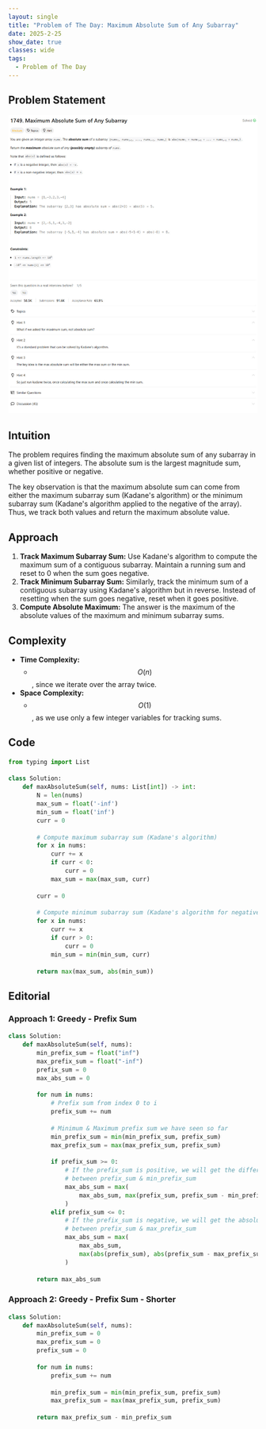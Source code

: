 ```yaml
---
layout: single
title: "Problem of The Day: Maximum Absolute Sum of Any Subarray"
date: 2025-2-25
show_date: true
classes: wide
tags:
  - Problem of The Day
---
```


## Problem Statement

![problem](/assets/images/2025-02-25_19-27-02-problem-1749.jpg)

## Intuition

The problem requires finding the maximum absolute sum of any subarray in a given list of integers. The absolute sum is the largest magnitude sum, whether positive or negative.

The key observation is that the maximum absolute sum can come from either the maximum subarray sum (Kadane's algorithm) or the minimum subarray sum (Kadane's algorithm applied to the negative of the array). Thus, we track both values and return the maximum absolute value.

## Approach

1. **Track Maximum Subarray Sum:** Use Kadane's algorithm to compute the maximum sum of a contiguous subarray. Maintain a running sum and reset to 0 when the sum goes negative.
2. **Track Minimum Subarray Sum:** Similarly, track the minimum sum of a contiguous subarray using Kadane's algorithm but in reverse. Instead of resetting when the sum goes negative, reset when it goes positive.
3. **Compute Absolute Maximum:** The answer is the maximum of the absolute values of the maximum and minimum subarray sums.

## Complexity

- **Time Complexity:**
  - $$O(n)$$, since we iterate over the array twice.
- **Space Complexity:**
  - $$O(1)$$, as we use only a few integer variables for tracking sums.

## Code

```python
from typing import List

class Solution:
    def maxAbsoluteSum(self, nums: List[int]) -> int:
        N = len(nums)
        max_sum = float('-inf')
        min_sum = float('inf')
        curr = 0

        # Compute maximum subarray sum (Kadane's algorithm)
        for x in nums:
            curr += x
            if curr < 0:
                curr = 0
            max_sum = max(max_sum, curr)

        curr = 0

        # Compute minimum subarray sum (Kadane's algorithm for negative sum)
        for x in nums:
            curr += x
            if curr > 0:
                curr = 0
            min_sum = min(min_sum, curr)

        return max(max_sum, abs(min_sum))
```

## Editorial

### Approach 1: Greedy - Prefix Sum

```python
class Solution:
    def maxAbsoluteSum(self, nums):
        min_prefix_sum = float("inf")
        max_prefix_sum = float("-inf")
        prefix_sum = 0
        max_abs_sum = 0

        for num in nums:
            # Prefix sum from index 0 to i
            prefix_sum += num

            # Minimum & Maximum prefix sum we have seen so far
            min_prefix_sum = min(min_prefix_sum, prefix_sum)
            max_prefix_sum = max(max_prefix_sum, prefix_sum)

            if prefix_sum >= 0:
                # If the prefix_sum is positive, we will get the difference
                # between prefix_sum & min_prefix_sum
                max_abs_sum = max(
                    max_abs_sum, max(prefix_sum, prefix_sum - min_prefix_sum)
                )
            elif prefix_sum <= 0:
                # If the prefix_sum is negative, we will get the absolute difference
                # between prefix_sum & max_prefix_sum
                max_abs_sum = max(
                    max_abs_sum,
                    max(abs(prefix_sum), abs(prefix_sum - max_prefix_sum)),
                )

        return max_abs_sum
```

### Approach 2: Greedy - Prefix Sum - Shorter

```python
class Solution:
    def maxAbsoluteSum(self, nums):
        min_prefix_sum = 0
        max_prefix_sum = 0
        prefix_sum = 0

        for num in nums:
            prefix_sum += num

            min_prefix_sum = min(min_prefix_sum, prefix_sum)
            max_prefix_sum = max(max_prefix_sum, prefix_sum)

        return max_prefix_sum - min_prefix_sum
```
